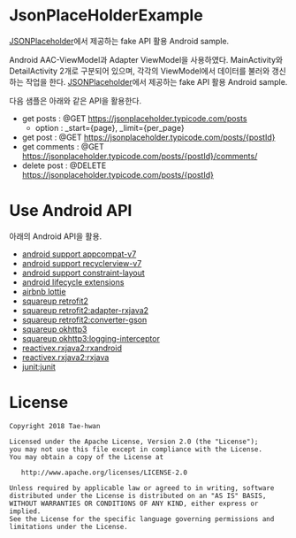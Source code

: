 # JsonPlaceHolderExample

[JSONPlaceholder](https://jsonplaceholder.typicode.com/)에서 제공하는 fake API 활용 Android sample.

Android AAC-ViewModel과 Adapter ViewModel을 사용하였다.
MainActivity와 DetailActivity 2개로 구분되어 있으며, 각각의 ViewModel에서 데이터를 불러와 갱신하는 작업을 한다.
[JSONPlaceholder](https://jsonplaceholder.typicode.com/)에서 제공하는 fake API 활용 Android sample.

다음 샘플은 아래와 같은 API을 활용한다.

- get posts : @GET https://jsonplaceholder.typicode.com/posts
  - option : _start={page}, _limit={per_page}
- get post : @GET https://jsonplaceholder.typicode.com/posts/{postId}
- get comments : @GET https://jsonplaceholder.typicode.com/posts/{postId}/comments/
- delete post : @DELETE https://jsonplaceholder.typicode.com/posts/{postId}


# Use Android API

아래의 Android API을 활용.

- <a href="https://developer.android.com/topic/libraries/support-library/packages#v7-appcompat">android support appcompat-v7</a>
- <a href="https://developer.android.com/topic/libraries/support-library/packages#v7-recyclerview">android support recyclerview-v7</a>
- [android support constraint-layout](https://developer.android.com/training/constraint-layout/)
- [android lifecycle extensions](https://developer.android.com/topic/libraries/architecture/adding-components)
- [airbnb lottie](http://airbnb.io/lottie/android/android.html#getting-started)
- [squareup retrofit2](http://square.github.io/retrofit/)
- [squareup retrofit2:adapter-rxjava2](https://github.com/square/retrofit/tree/master/retrofit-adapters/rxjava2)
- [squareup retrofit2:converter-gson](https://github.com/square/retrofit/tree/master/retrofit-converters/gson)
- [squareup okhttp3](https://github.com/square/okhttp)
- [squareup okhttp3:logging-interceptor](https://github.com/square/okhttp/tree/master/okhttp-logging-interceptor)
- [reactivex.rxjava2:rxandroid](https://github.com/ReactiveX/RxAndroid)
- [reactivex.rxjava2:rxjava](https://github.com/ReactiveX/RxJava)
- [junit:junit](https://developer.android.com/training/testing/junit-rules)


# License

```
Copyright 2018 Tae-hwan

Licensed under the Apache License, Version 2.0 (the "License");
you may not use this file except in compliance with the License.
You may obtain a copy of the License at

   http://www.apache.org/licenses/LICENSE-2.0

Unless required by applicable law or agreed to in writing, software
distributed under the License is distributed on an "AS IS" BASIS,
WITHOUT WARRANTIES OR CONDITIONS OF ANY KIND, either express or implied.
See the License for the specific language governing permissions and
limitations under the License.
```
